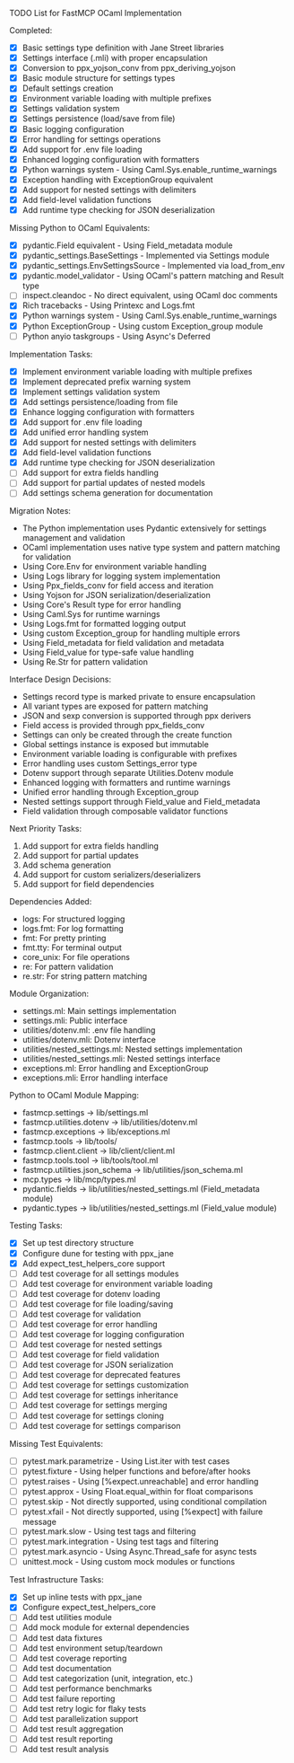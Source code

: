 TODO List for FastMCP OCaml Implementation

Completed:
- [x] Basic settings type definition with Jane Street libraries
- [x] Settings interface (.mli) with proper encapsulation
- [x] Conversion to ppx_yojson_conv from ppx_deriving_yojson
- [x] Basic module structure for settings types
- [x] Default settings creation
- [x] Environment variable loading with multiple prefixes
- [x] Settings validation system
- [x] Settings persistence (load/save from file)
- [x] Basic logging configuration
- [x] Error handling for settings operations
- [x] Add support for .env file loading
- [x] Enhanced logging configuration with formatters
- [x] Python warnings system - Using Caml.Sys.enable_runtime_warnings
- [x] Exception handling with ExceptionGroup equivalent
- [x] Add support for nested settings with delimiters
- [x] Add field-level validation functions
- [x] Add runtime type checking for JSON deserialization

Missing Python to OCaml Equivalents:
- [x] pydantic.Field equivalent - Using Field_metadata module
- [x] pydantic_settings.BaseSettings - Implemented via Settings module
- [x] pydantic_settings.EnvSettingsSource - Implemented via load_from_env
- [x] pydantic.model_validator - Using OCaml's pattern matching and Result type
- [ ] inspect.cleandoc - No direct equivalent, using OCaml doc comments
- [x] Rich tracebacks - Using Printexc and Logs.fmt
- [x] Python warnings system - Using Caml.Sys.enable_runtime_warnings
- [x] Python ExceptionGroup - Using custom Exception_group module
- [ ] Python anyio taskgroups - Using Async's Deferred

Implementation Tasks:
- [x] Implement environment variable loading with multiple prefixes
- [x] Implement deprecated prefix warning system
- [x] Implement settings validation system
- [x] Add settings persistence/loading from file
- [x] Enhance logging configuration with formatters
- [x] Add support for .env file loading
- [x] Add unified error handling system
- [x] Add support for nested settings with delimiters
- [x] Add field-level validation functions
- [x] Add runtime type checking for JSON deserialization
- [ ] Add support for extra fields handling
- [ ] Add support for partial updates of nested models
- [ ] Add settings schema generation for documentation

Migration Notes:
- The Python implementation uses Pydantic extensively for settings management and validation
- OCaml implementation uses native type system and pattern matching for validation
- Using Core.Env for environment variable handling
- Using Logs library for logging system implementation
- Using Ppx_fields_conv for field access and iteration
- Using Yojson for JSON serialization/deserialization
- Using Core's Result type for error handling
- Using Caml.Sys for runtime warnings
- Using Logs.fmt for formatted logging output
- Using custom Exception_group for handling multiple errors
- Using Field_metadata for field validation and metadata
- Using Field_value for type-safe value handling
- Using Re.Str for pattern validation

Interface Design Decisions:
- Settings record type is marked private to ensure encapsulation
- All variant types are exposed for pattern matching
- JSON and sexp conversion is supported through ppx derivers
- Field access is provided through ppx_fields_conv
- Settings can only be created through the create function
- Global settings instance is exposed but immutable
- Environment variable loading is configurable with prefixes
- Error handling uses custom Settings_error type
- Dotenv support through separate Utilities.Dotenv module
- Enhanced logging with formatters and runtime warnings
- Unified error handling through Exception_group
- Nested settings support through Field_value and Field_metadata
- Field validation through composable validator functions

Next Priority Tasks:
1. Add support for extra fields handling
2. Add support for partial updates
3. Add schema generation
4. Add support for custom serializers/deserializers
5. Add support for field dependencies

Dependencies Added:
- logs: For structured logging
- logs.fmt: For log formatting
- fmt: For pretty printing
- fmt.tty: For terminal output
- core_unix: For file operations
- re: For pattern validation
- re.str: For string pattern matching

Module Organization:
- settings.ml: Main settings implementation
- settings.mli: Public interface
- utilities/dotenv.ml: .env file handling
- utilities/dotenv.mli: Dotenv interface
- utilities/nested_settings.ml: Nested settings implementation
- utilities/nested_settings.mli: Nested settings interface
- exceptions.ml: Error handling and ExceptionGroup
- exceptions.mli: Error handling interface

Python to OCaml Module Mapping:
- fastmcp.settings -> lib/settings.ml
- fastmcp.utilities.dotenv -> lib/utilities/dotenv.ml
- fastmcp.exceptions -> lib/exceptions.ml
- fastmcp.tools -> lib/tools/
- fastmcp.client.client -> lib/client/client.ml
- fastmcp.tools.tool -> lib/tools/tool.ml
- fastmcp.utilities.json_schema -> lib/utilities/json_schema.ml
- mcp.types -> lib/mcp/types.ml
- pydantic.fields -> lib/utilities/nested_settings.ml (Field_metadata module)
- pydantic.types -> lib/utilities/nested_settings.ml (Field_value module)

Testing Tasks:
- [x] Set up test directory structure
- [x] Configure dune for testing with ppx_jane
- [x] Add expect_test_helpers_core support
- [ ] Add test coverage for all settings modules
- [ ] Add test coverage for environment variable loading
- [ ] Add test coverage for dotenv loading
- [ ] Add test coverage for file loading/saving
- [ ] Add test coverage for validation
- [ ] Add test coverage for error handling
- [ ] Add test coverage for logging configuration
- [ ] Add test coverage for nested settings
- [ ] Add test coverage for field validation
- [ ] Add test coverage for JSON serialization
- [ ] Add test coverage for deprecated features
- [ ] Add test coverage for settings customization
- [ ] Add test coverage for settings inheritance
- [ ] Add test coverage for settings merging
- [ ] Add test coverage for settings cloning
- [ ] Add test coverage for settings comparison

Missing Test Equivalents:
- [ ] pytest.mark.parametrize - Using List.iter with test cases
- [ ] pytest.fixture - Using helper functions and before/after hooks
- [ ] pytest.raises - Using [%expect.unreachable] and error handling
- [ ] pytest.approx - Using Float.equal_within for float comparisons
- [ ] pytest.skip - Not directly supported, using conditional compilation
- [ ] pytest.xfail - Not directly supported, using [%expect] with failure message
- [ ] pytest.mark.slow - Using test tags and filtering
- [ ] pytest.mark.integration - Using test tags and filtering
- [ ] pytest.mark.asyncio - Using Async.Thread_safe for async tests
- [ ] unittest.mock - Using custom mock modules or functions

Test Infrastructure Tasks:
- [x] Set up inline tests with ppx_jane
- [x] Configure expect_test_helpers_core
- [ ] Add test utilities module
- [ ] Add mock module for external dependencies
- [ ] Add test data fixtures
- [ ] Add test environment setup/teardown
- [ ] Add test coverage reporting
- [ ] Add test documentation
- [ ] Add test categorization (unit, integration, etc.)
- [ ] Add test performance benchmarks
- [ ] Add test failure reporting
- [ ] Add test retry logic for flaky tests
- [ ] Add test parallelization support
- [ ] Add test result aggregation
- [ ] Add test result reporting
- [ ] Add test result analysis 